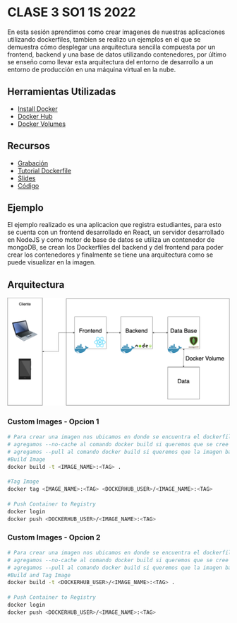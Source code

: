 # CLASE 3 SO1 1S 2022
En esta sesión aprendimos como crear imagenes de nuestras aplicaciones utilizando dockerfiles, tambien se realizo un ejemplos en el que se demuestra cómo desplegar una arquitectura sencilla compuesta por un frontend, backend y una base de datos utilizando contenedores, por último se enseño como llevar esta arquitectura del entorno de desarrollo a un entorno de producción en una máquina virtual en la nube.

## Herramientas Utilizadas
- [ Install Docker ](https://docs.docker.com/get-docker/)
- [ Docker Hub ](https://hub.docker.com/)
- [ Docker Volumes ](https://docs.docker.com/storage/volumes/)

## Recursos
- [ Grabación ](https://youtu.be/ZDORFteyMD8)
- [ Tutorial Dockerfile ](https://youtu.be/ubw9DuLX3_o)
- [ Slides ](/Slides)
- [ Código ](/Code)

## Ejemplo
El ejemplo realizado es una aplicacion que registra estudiantes, para esto se cuenta con un frontend desarrollado en React, un servidor desarrollado en NodeJS y como motor de base de datos se utiliza un contenedor de mongoDB, se crean los Dockerfiles del backend y del frontend para poder crear los contenedores y finalmente se tiene una arquitectura como se puede visualizar en la imagen.

## Arquitectura 
![Alt text](Img/arquitectura.png)

### Custom Images - Opcion 1
```sh
# Para crear una imagen nos ubicamos en donde se encuentra el dockerfile utilizamos:
# agregamos --no-cache al comando docker build si queremos que se cree una imagen nueva siempre.
# agregamos --pull al comando docker build si queremos que la imagen base se descarge nuevamente.
#Build Image
docker build -t <IMAGE_NAME>:<TAG> .

#Tag Image
docker tag <IMAGE_NAME>:<TAG> <DOCKERHUB_USER>/<IMAGE_NAME>:<TAG>

# Push Container to Registry
docker login
docker push <DOCKERHUB_USER>/<IMAGE_NAME>:<TAG>
```

### Custom Images - Opcion 2
```sh
# Para crear una imagen nos ubicamos en donde se encuentra el dockerfile utilizamos:
# agregamos --no-cache al comando docker build si queremos que se cree una imagen nueva siempre.
# agregamos --pull al comando docker build si queremos que la imagen base se descarge nuevamente.
#Build and Tag Image
docker build -t <DOCKERHUB_USER>/<IMAGE_NAME>:<TAG> .

# Push Container to Registry
docker login
docker push <DOCKERHUB_USER>/<IMAGE_NAME>:<TAG>
```
